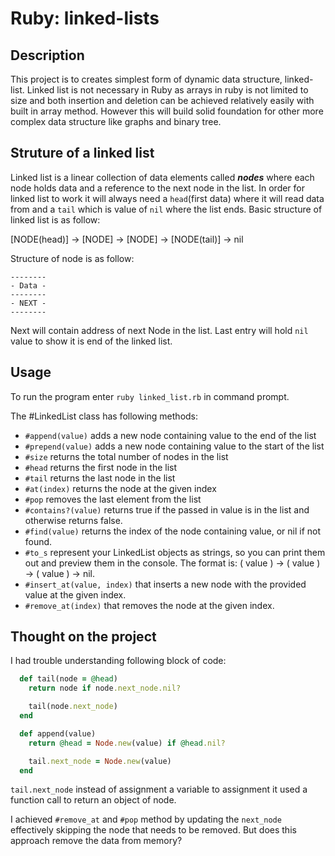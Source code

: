 # Ruby: linked-lists

## Description
This project is to creates simplest form of dynamic data structure, linked-list. Linked list is not necessary in Ruby as arrays in ruby is not limited to size and both insertion and deletion can be achieved relatively easily with built in array method. However this will build solid foundation for other more complex data structure like graphs and binary tree. 

## Struture of a linked list
Linked list is a linear collection of data elements called <b><i>nodes</i></b> where each node holds data and a reference to the next node in the list. In order for linked list to work it will always need a `head`(first data) where it will read data from and a `tail` which is value of `nil` where the list ends. Basic structure of linked list is as follow:

[NODE(head)] -> [NODE] -> [NODE] -> [NODE(tail)] -> nil

Structure of node is as follow:
```
--------
- Data - 
--------
- NEXT -
--------  
```
Next will contain address of next Node in the list. Last entry will hold `nil` value to show it is end of the linked list. 


## Usage
To run the program enter `ruby linked_list.rb` in command prompt.

The #LinkedList class has following methods:
-   `#append(value)` adds a new node containing value to the end of the list
-   `#prepend(value)` adds a new node containing value to the start of the list
-   `#size` returns the total number of nodes in the list
-   `#head` returns the first node in the list
-   `#tail` returns the last node in the list
-   `#at(index)` returns the node at the given index
-   `#pop` removes the last element from the list
-   `#contains?(value)` returns true if the passed in value is in the list and otherwise      returns false.
-   `#find(value)` returns the index of the node containing value, or nil if not found.
-   `#to_s` represent your LinkedList objects as strings, so you can print them out and preview them in the console. The format is: ( value ) -> ( value ) -> ( value ) -> nil.
-   `#insert_at(value, index)` that inserts a new node with the provided value at the given index.
-   `#remove_at(index)` that removes the node at the given index.

## Thought on the project
I had trouble understanding following block of code:

```ruby
  def tail(node = @head)
    return node if node.next_node.nil?

    tail(node.next_node)
  end

  def append(value)
    return @head = Node.new(value) if @head.nil?

    tail.next_node = Node.new(value)
  end
```

`tail.next_node` instead of assignment a variable to assignment it used a function call to return an object of node. 

I achieved `#remove_at` and `#pop` method by updating the `next_node` effectively skipping the node that needs to be removed. But does this approach remove the data from memory?
